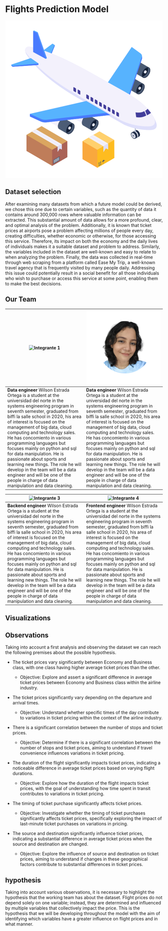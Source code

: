 # Flights Prediction Model

![alt text](air-freight.png)

## Dataset selection

After examining many datasets from which a future model could be derived, we chose this one due to certain variables, such as the quantity of data it contains around 300,000 rows where valuable information can be extracted. This substantial amount of data allows for a more profound, clear, and optimal analysis of the problem. Additionally, it is known that ticket prices at airports pose a problem affecting millions of people every day, creating difficulties, whether economic or otherwise, for those accessing this service. Therefore, its impact on both the economy and the daily lives of individuals makes it a suitable dataset and problem to address. Similarly, the variables included in the dataset are well-known and easy to relate to when analyzing the problem. Finally, the data was collected in real-time through web scraping from a platform called Ease My Trip, a well-known travel agency that is frequently visited by many people daily. Addressing this issue could potentially result in a social benefit for all those individuals who wish to purchase or access this service at some point, enabling them to make the best decisions.

## Our Team

| ![Integrante 1](https://github.com/wilsone24/Optimization-Project/assets/118389840/1ad141ba-4520-4d3e-add6-724df3f272ce)  | ![Integrante 2](images/fotoY.png)     |                                                                                  
| --- | --- |
| **Data engineer**  Wilson Estrada Ortega is a student at the universidad del norte in the systems engineering program in seventh semester, graduated from biffi la salle school in 2020, his area of interest is focused on the management of big data, cloud computing and technology sales. He has concomiento in various programming languages but focuses mainly on python and sql for data manipulation. He is passionate about sports and learning new things. The role he will develop in the team will be a data engineer and will be one of the people in charge of data manipulation and data cleaning. | **Data engineer** Wilson Estrada Ortega is a student at the universidad del norte in the systems engineering program in seventh semester, graduated from biffi la salle school in 2020, his area of interest is focused on the management of big data, cloud computing and technology sales. He has concomiento in various programming languages but focuses mainly on python and sql for data manipulation. He is passionate about sports and learning new things. The role he will develop in the team will be a data engineer and will be one of the people in charge of data manipulation and data cleaning. |

| ![Integrante 3](https://github.com/wilsone24/Optimization-Project/assets/118389840/1ad141ba-4520-4d3e-add6-724df3f272ce)  | ![Integrante 4](https://github.com/wilsone24/Optimization-Project/assets/118389840/1ad141ba-4520-4d3e-add6-724df3f272ce)  |
| --- | --- |
| **Backend engineer** Wilson Estrada Ortega is a student at the universidad del norte in the systems engineering program in seventh semester, graduated from biffi la salle school in 2020, his area of interest is focused on the management of big data, cloud computing and technology sales. He has concomiento in various programming languages but focuses mainly on python and sql for data manipulation. He is passionate about sports and learning new things. The role he will develop in the team will be a data engineer and will be one of the people in charge of data manipulation and data cleaning. | **Frontend engineer** Wilson Estrada Ortega is a student at the universidad del norte in the systems engineering program in seventh semester, graduated from biffi la salle school in 2020, his area of interest is focused on the management of big data, cloud computing and technology sales. He has concomiento in various programming languages but focuses mainly on python and sql for data manipulation. He is passionate about sports and learning new things. The role he will develop in the team will be a data engineer and will be one of the people in charge of data manipulation and data cleaning. |


## Visualizations



## Observations

Taking into account a first analysis and observing the dataset we can reach the following premises about the possible hypothesis.

- The ticket prices vary significantly between Economy and Business class, with one class having higher average ticket prices than the other.

  - Objective: Explore and assert a significant difference in average ticket prices between Economy and Business class within the airline industry.


- The ticket prices significantly vary depending on the departure and arrival times.

  - Objective: Understand whether specific times of the day contribute to variations in ticket pricing within the context of the airline industry.


- There is a significant correlation between the number of stops and ticket prices.

  - Objective: Determine if there is a significant correlation between the number of stops and ticket prices, aiming to understand if travel convenience influences variations in ticket pricing.

- The duration of the flight significantly impacts ticket prices, indicating a noticeable difference in average ticket prices based on varying flight durations.

  - Objective: Explore how the duration of the flight impacts ticket prices, with the goal of understanding how time spent in transit contributes to variations in ticket pricing.

- The timing of ticket purchase significantly affects ticket prices.

  - Objective: Investigate whether the timing of ticket purchases significantly affects ticket prices, specifically exploring the impact of last-minute ticket purchases on variations in pricing.

- The source and destination significantly influence ticket prices, indicating a substantial difference in average ticket prices when the source and destination are changed.

  - Objective: Explore the influence of source and destination on ticket prices, aiming to understand if changes in these geographical factors contribute to substantial differences in ticket prices.


## hypothesis

Taking into account various observations, it is necessary to highlight the hypothesis that the working team has about the dataset.
Flight prices do not depend solely on one variable; instead, they are determined and influenced by multiple variables that collectively impact the price.
This is the hypothesis that we will be developing throughout the model with the aim of identifying which variables have a greater influence on flight prices and in what manner.


